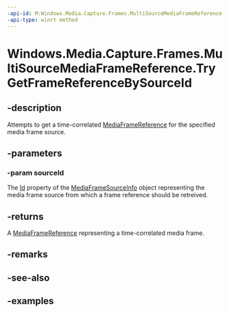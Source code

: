 ```yaml
---
-api-id: M:Windows.Media.Capture.Frames.MultiSourceMediaFrameReference.TryGetFrameReferenceBySourceId(System.String)
-api-type: winrt method
---
```


<!-- Method syntax.
public MediaFrameReference MultiSourceMediaFrameReference.TryGetFrameReferenceBySourceId(String sourceId)
-->

# Windows.Media.Capture.Frames.MultiSourceMediaFrameReference.TryGetFrameReferenceBySourceId


## -description

Attempts to get a time-correlated [MediaFrameReference](mediaframereference.md) for the specified media frame source.

## -parameters

### -param sourceId

The [Id](mediaframesourceinfo_id.md) property of the [MediaFrameSourceInfo](mediaframesourceinfo.md) object representing the media frame source from which a frame reference should be retreived.

## -returns

A [MediaFrameReference](mediaframereference.md) representing a time-correlated media frame.

## -remarks

## -see-also

## -examples

